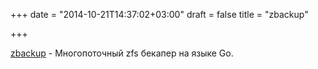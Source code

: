 +++
date = "2014-10-21T14:37:02+03:00"
draft = false
title = "zbackup"

+++

<p><a href="https://github.com/theairkit/zbackup">zbackup</a>&nbsp;- Многопоточный zfs&nbsp;бекапер на языке Go.</p>


